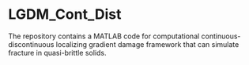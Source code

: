 # LGDM_Cont_Dist
The repository contains a MATLAB code for computational continuous-discontinuous localizing gradient damage framework that can simulate fracture in quasi-brittle solids.

